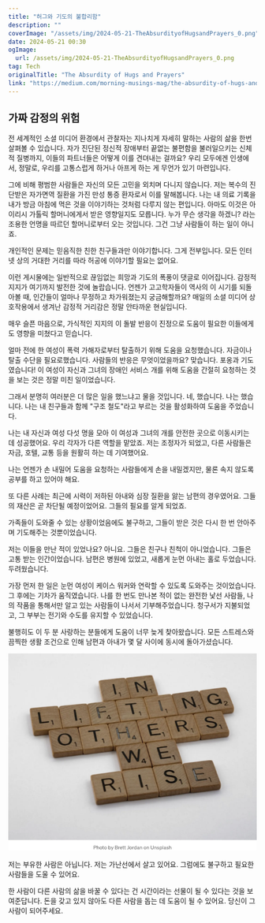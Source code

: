 ```yaml
---
title: "허그와 기도의 불합리함"
description: ""
coverImage: "/assets/img/2024-05-21-TheAbsurdityofHugsandPrayers_0.png"
date: 2024-05-21 00:30
ogImage: 
  url: /assets/img/2024-05-21-TheAbsurdityofHugsandPrayers_0.png
tag: Tech
originalTitle: "The Absurdity of Hugs and Prayers"
link: "https://medium.com/morning-musings-mag/the-absurdity-of-hugs-and-prayers-348c436230d9"
---
```



## 가짜 감정의 위험

전 세계적인 소셜 미디어 환경에서 관찰자는 지나치게 자세히 말하는 사람의 삶을 한번 살펴볼 수 있습니다. 자가 진단된 정신적 장애부터 끝없는 불편함을 불러일으키는 신체적 질병까지, 이들의 파트너들은 어떻게 이를 견뎌내는 걸까요? 우리 모두에겐 인생에서, 정말로, 우리를 고통스럽게 하거나 아프게 하는 게 무언가 있기 마련입니다.

그에 비해 평범한 사람들은 자신의 모든 고민을 외치며 다니지 않습니다. 저는 복수의 진단받은 자가면역 질환을 가진 만성 통증 환자로서 이를 말해봅니다. 나는 내 의료 기록을 내가 방금 아침에 먹은 것을 이야기하는 것처럼 다루지 않는 편입니다. 아마도 이것은 아이리시 가톨릭 할머니에게서 받은 영향일지도 모릅니다. 누가 무슨 생각을 하겠니? 라는 조용한 언명을 따르던 할머니로부터 오는 것입니다. 그건 그냥 사람들이 하는 일이 아니죠.

개인적인 문제는 믿음직한 친한 친구들과만 이야기합니다. 그게 전부입니다. 모든 인터넷 상의 거대한 거리를 따라 허공에 이야기할 필요는 없어요.

<div class="content-ad"></div>

이런 게시물에는 일반적으로 끊임없는 희망과 기도의 폭풍이 댓글로 이어집니다. 감정적 지지가 여기까지 발전한 것에 놀랍습니다. 언젠가 고고학자들이 역사의 이 시기를 되돌아볼 때, 인간들이 얼마나 무정하고 차가워졌는지 궁금해할까요? 매일의 소셜 미디어 상호작용에서 생겨난 감정적 거리감은 정말 안타까운 현실입니다.

매우 슬픈 마음으로, 가식적인 지지의 이 돌발 반응이 진정으로 도움이 필요한 이들에게도 영향을 미쳤다고 믿습니다.

얼마 전에 한 여성이 폭력 가해자로부터 탈출하기 위해 도움을 요청했습니다. 자금이나 탈출 수단을 필요로했습니다. 사람들의 반응은 무엇이었을까요? 맞습니다. 포옹과 기도였습니다! 이 여성이 자신과 그녀의 장애인 서비스 개를 위해 도움을 간절히 요청하는 것을 보는 것은 정말 미친 일이었습니다.

그래서 분명히 여러분은 더 많은 일을 했느냐고 물을 것입니다. 네, 했습니다. 나는 했습니다. 나는 내 친구들과 함께 "구조 철도"라고 부르는 것을 활성화하여 도움을 주었습니다.

<div class="content-ad"></div>

나는 내 자신과 여성 다섯 명을 모아 이 여성과 그녀의 개를 안전한 곳으로 이동시키는 데 성공했어요. 우리 각자가 다른 역할을 맡았죠. 저는 조정자가 되었고, 다른 사람들은 자금, 호텔, 교통 등을 원활히 하는 데 기여했어요.

나는 언젠가 손 내밀어 도움을 요청하는 사람들에게 손을 내밀겠지만, 물론 속지 않도록 공부를 하고 있어야 해요.

또 다른 사례는 최근에 시력이 저하된 아내와 심장 질환을 앓는 남편의 경우였어요. 그들의 재산은 곧 차단될 예정이었어요. 그들의 필요를 알게 되었죠.

<div class="content-ad"></div>


가족들이 도와줄 수 있는 상황이었음에도 불구하고, 그들이 받은 것은 다시 한 번 안아주며 기도해주는 것뿐이었습니다.

저는 이들을 만난 적이 있었나요? 아니요. 그들은 친구나 친척이 아니었습니다. 그들은 고통 받는 인간이었습니다. 남편은 병원에 있었고, 새롭게 눈먼 아내는 홀로 두었습니다. 두려웠습니다.

가장 먼저 한 일은 눈먼 여성이 케이스 워커와 연락할 수 있도록 도와주는 것이었습니다. 그 후에는 기차가 움직였습니다. 나를 한 번도 만나본 적이 없는 완전한 낯선 사람들, 나의 작품을 통해서만 알고 있는 사람들이 나서서 기부해주었습니다. 청구서가 지불되었고, 그 부부는 전기와 수도를 유지할 수 있었습니다.

불행히도 이 두 분 사랑하는 분들에게 도움이 너무 늦게 찾아왔습니다. 모든 스트레스와 끔찍한 생활 조건으로 인해 남편과 아내가 몇 달 사이에 동시에 돌아가셨습니다.

<div class="content-ad"></div>

![image](/assets/img/2024-05-21-TheAbsurdityofHugsandPrayers_0.png)

저는 부유한 사람은 아닙니다. 저는 가난선에서 살고 있어요. 그럼에도 불구하고 필요한 사람들을 도울 수 있어요.

한 사람이 다른 사람의 삶을 바꿀 수 있다는 건 시간이라는 선물이 될 수 있다는 것을 보여준답니다. 돈을 갖고 있지 않아도 다른 사람을 돕는 데 도움이 될 수 있어요. 당신이 그 사람이 되어주세요.
